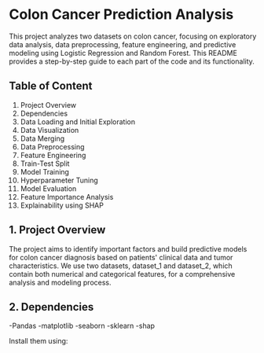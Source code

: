 # Colon Cancer Prediction Analysis
This project analyzes two datasets on colon cancer, focusing on exploratory data analysis, data preprocessing, feature engineering, and predictive modeling using Logistic Regression and Random Forest. This README provides a step-by-step guide to each part of the code and its functionality.

## Table of Content
1. Project Overview
2. Dependencies
3. Data Loading and Initial Exploration
4. Data Visualization
5. Data Merging
6. Data Preprocessing
7. Feature Engineering
8. Train-Test Split
9. Model Training
10. Hyperparameter Tuning
11. Model Evaluation
12. Feature Importance Analysis
13. Explainability using SHAP

## 1. Project Overview
The project aims to identify important factors and build predictive models for colon cancer diagnosis based on patients' clinical data and tumor characteristics. We use two datasets, dataset_1 and dataset_2, which contain both numerical and categorical features, for a comprehensive analysis and modeling process.

## 2. Dependencies
-Pandas
-matplotlib
-seaborn
-sklearn
-shap

Install them using:

